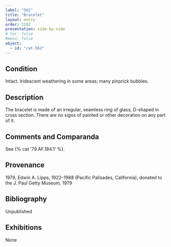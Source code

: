```yaml
---
label: "562"
title: "Bracelet"
layout: entry
order: 2192
presentation: side-by-side
# toc: false
#menu: false 
object:
  - id: "cat-562"
---
```


## Condition

Intact. Iridescent weathering in some areas; many pinprick bubbles.

## Description

The bracelet is made of an irregular, seamless ring of glass, D-shaped in cross section. There are no signs of painted or other decoration on any part of it.

## Comments and Comparanda

See {% cat '79.AF.184.1' %}.

## Provenance

1979, Edwin A. Lipps, 1922–1988 (Pacific Palisades, California), donated to the J. Paul Getty Museum, 1979

## Bibliography

Unpublished

## Exhibitions

None